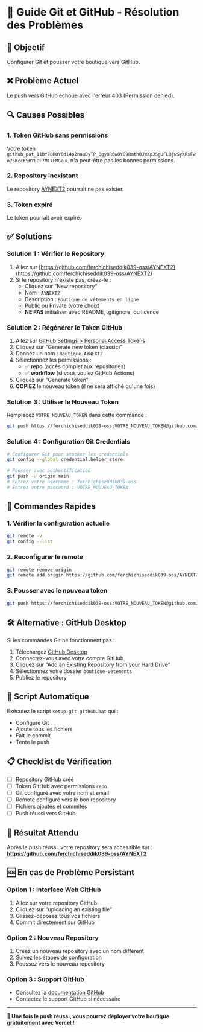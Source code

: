 # 🔧 Guide Git et GitHub - Résolution des Problèmes

## 🎯 Objectif
Configurer Git et pousser votre boutique vers GitHub.

## ❌ Problème Actuel
Le push vers GitHub échoue avec l'erreur 403 (Permission denied).

## 🔍 Causes Possibles

### 1. Token GitHub sans permissions
Votre token `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` n'a peut-être pas les bonnes permissions.

### 2. Repository inexistant
Le repository [AYNEXT2](https://github.com/ferchichiseddik039-oss/AYNEXT2) pourrait ne pas exister.

### 3. Token expiré
Le token pourrait avoir expiré.

## ✅ Solutions

### Solution 1 : Vérifier le Repository
1. Allez sur [https://github.com/ferchichiseddik039-oss/AYNEXT2](https://github.com/ferchichiseddik039-oss/AYNEXT2)
2. Si le repository n'existe pas, créez-le :
   - Cliquez sur "New repository"
   - Nom : `AYNEXT2`
   - Description : `Boutique de vêtements en ligne`
   - Public ou Private (votre choix)
   - **NE PAS** initialiser avec README, .gitignore, ou licence

### Solution 2 : Régénérer le Token GitHub
1. Allez sur [GitHub Settings > Personal Access Tokens](https://github.com/settings/tokens)
2. Cliquez sur "Generate new token (classic)"
3. Donnez un nom : `Boutique AYNEXT2`
4. Sélectionnez les permissions :
   - ✅ **repo** (accès complet aux repositories)
   - ✅ **workflow** (si vous voulez GitHub Actions)
5. Cliquez sur "Generate token"
6. **COPIEZ** le nouveau token (il ne sera affiché qu'une fois)

### Solution 3 : Utiliser le Nouveau Token
Remplacez `VOTRE_NOUVEAU_TOKEN` dans cette commande :

```bash
git push https://ferchichiseddik039-oss:VOTRE_NOUVEAU_TOKEN@github.com/ferchichiseddik039-oss/AYNEXT2.git main
```

### Solution 4 : Configuration Git Credentials
```bash
# Configurer Git pour stocker les credentials
git config --global credential.helper store

# Pousser avec authentification
git push -u origin main
# Entrez votre username : ferchichiseddik039-oss
# Entrez votre password : VOTRE_NOUVEAU_TOKEN
```

## 🚀 Commandes Rapides

### 1. Vérifier la configuration actuelle
```bash
git remote -v
git config --list
```

### 2. Reconfigurer le remote
```bash
git remote remove origin
git remote add origin https://github.com/ferchichiseddik039-oss/AYNEXT2.git
```

### 3. Pousser avec le nouveau token
```bash
git push https://ferchichiseddik039-oss:VOTRE_NOUVEAU_TOKEN@github.com/ferchichiseddik039-oss/AYNEXT2.git main
```

## 🛠️ Alternative : GitHub Desktop

Si les commandes Git ne fonctionnent pas :

1. Téléchargez [GitHub Desktop](https://desktop.github.com)
2. Connectez-vous avec votre compte GitHub
3. Cliquez sur "Add an Existing Repository from your Hard Drive"
4. Sélectionnez votre dossier `boutique-vetements`
5. Publiez le repository

## 🔧 Script Automatique

Exécutez le script `setup-git-github.bat` qui :
- Configure Git
- Ajoute tous les fichiers
- Fait le commit
- Tente le push

## 📋 Checklist de Vérification

- [ ] Repository GitHub créé
- [ ] Token GitHub avec permissions `repo`
- [ ] Git configuré avec votre nom et email
- [ ] Remote configuré vers le bon repository
- [ ] Fichiers ajoutés et commités
- [ ] Push réussi vers GitHub

## 🎉 Résultat Attendu

Après le push réussi, votre repository sera accessible sur :
**https://github.com/ferchichiseddik039-oss/AYNEXT2**

## 🆘 En cas de Problème Persistant

### Option 1 : Interface Web GitHub
1. Allez sur votre repository GitHub
2. Cliquez sur "uploading an existing file"
3. Glissez-déposez tous vos fichiers
4. Commit directement sur GitHub

### Option 2 : Nouveau Repository
1. Créez un nouveau repository avec un nom différent
2. Suivez les étapes de configuration
3. Poussez vers le nouveau repository

### Option 3 : Support GitHub
- Consultez la [documentation GitHub](https://docs.github.com/en/get-started)
- Contactez le support GitHub si nécessaire

---

**🎯 Une fois le push réussi, vous pourrez déployer votre boutique gratuitement avec Vercel !**
